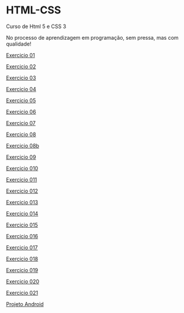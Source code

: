 # HTML-CSS
 Curso de Html 5 e CSS 3

No processo de aprendizagem em programação, sem pressa, mas com qualidade!

<p><a href="https://anderson-campos.github.io/HTML-CSS/exercicios/ex01/" Target="_blank"> Exercicio 01 </a></p>
<p><a href="https://anderson-campos.github.io/HTML-CSS/exercicios/ex02/" Target="_blank"> Exercicio 02 </a></p>
<p><a href="https://anderson-campos.github.io/HTML-CSS/exercicios/ex03/" Target="_blank"> Exercicio 03 </a></p>
<p><a href="https://anderson-campos.github.io/HTML-CSS/exercicios/ex04/" Target="_blank"> Exercicio 04 </a></p>
<p><a href="https://anderson-campos.github.io/HTML-CSS/exercicios/ex05/" Target="_blank"> Exercicio 05 </a></p>
<p><a href="https://anderson-campos.github.io/HTML-CSS/exercicios/ex06/" Target="_blank"> Exercicio 06 </a></p>
<p><a href="https://anderson-campos.github.io/HTML-CSS/exercicios/ex07/" Target="_blank"> Exercicio 07 </a></p>
<p><a href="https://anderson-campos.github.io/HTML-CSS/exercicios/ex008/" Target="_blank"> Exercicio 08 </a></p>
<p><a href="https://anderson-campos.github.io/HTML-CSS/exercicios/ex08b/" Target="_blank"> Exercicio 08b </a></p>
<p><a href="https://anderson-campos.github.io/HTML-CSS/exercicios/ex09/" Target="_blank"> Exercicio 09 </a></p>
<p><a href="https://anderson-campos.github.io/HTML-CSS/exercicios/ex10/" Target="_blank"> Exercicio 010 </a></p>
<p><a href="https://anderson-campos.github.io/HTML-CSS/exercicios/ex11/" Target="_blank"> Exercicio 011 </a></p>
<p><a href="https://anderson-campos.github.io/HTML-CSS/exercicios/ex12/" Target="_blank"> Exercicio 012 </a></p>
<p><a href="https://anderson-campos.github.io/HTML-CSS/exercicios/ex13/" Target="_blank"> Exercicio 013 </a></p>
<p><a href="https://anderson-campos.github.io/HTML-CSS/exercicios/ex14/" Target="_blank"> Exercicio 014 </a></p>
<p><a href="https://anderson-campos.github.io/HTML-CSS/exercicios/ex15/" Target="_blank"> Exercicio 015 </a></p>
<p><a href="https://anderson-campos.github.io/HTML-CSS/exercicios/ex16/" Target="_blank"> Exercicio 016 </a></p>
<p><a href="https://anderson-campos.github.io/HTML-CSS/exercicios/ex17/" Target="_blank"> Exercicio 017 </a></p>
<p><a href="https://anderson-campos.github.io/HTML-CSS/exercicios/ex18/" Target="_blank"> Exercicio 018 </a></p>
<p><a href="https://anderson-campos.github.io/HTML-CSS/exercicios/ex019/" Target="_blank"> Exercicio 019 </a></p>
<p><a href="https://anderson-campos.github.io/HTML-CSS/exercicios/ex020/" Target="_blank"> Exercicio 020 </a></p>
<p><a href="https://anderson-campos.github.io/HTML-CSS/exercicios/ex021/" Target="_blank"> Exercicio 021 </a></p>
<p> <a href="https://anderson-campos.github.io/projeto-android/" Target="_blank"> Projeto Android </a></p>